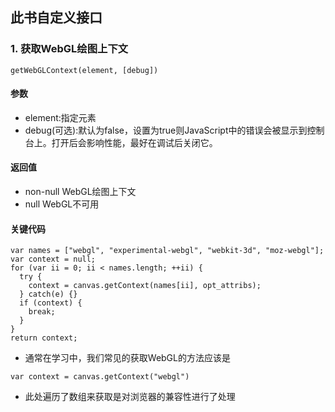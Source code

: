 ## 此书自定义接口

### 1. 获取WebGL绘图上下文
```
getWebGLContext(element, [debug])
```
#### 参数
- element:指定<canvas>元素
- debug(可选):默认为false，设置为true则JavaScript中的错误会被显示到控制台上。打开后会影响性能，最好在调试后关闭它。

#### 返回值
- non-null WebGL绘图上下文
- null WebGL不可用

#### 关键代码
```
var names = ["webgl", "experimental-webgl", "webkit-3d", "moz-webgl"];
var context = null;
for (var ii = 0; ii < names.length; ++ii) {
  try {
    context = canvas.getContext(names[ii], opt_attribs);
  } catch(e) {}
  if (context) {
    break;
  }
}
return context;
```
- 通常在学习中，我们常见的获取WebGL的方法应该是
```
var context = canvas.getContext("webgl")
```
- 此处遍历了数组来获取是对浏览器的兼容性进行了处理
